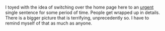 I toyed with the idea of switching over the home page here to an <a href="http://scripting.com/urgent/">urgent</a> single sentence for some period of time. People get wrapped up in details. There is a bigger picture that is terrifying, unprecedently so. I have to remind myself of that as much as anyone. 
